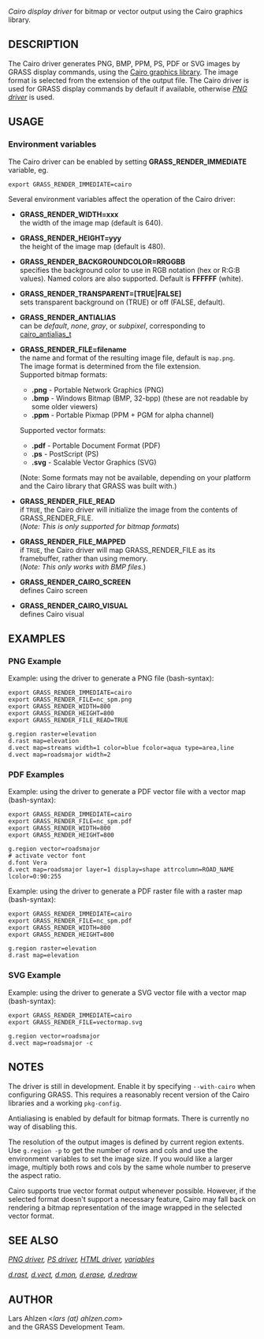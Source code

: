 *Cairo display driver* for bitmap or vector output using the Cairo
graphics library.

## DESCRIPTION

The Cairo driver generates PNG, BMP, PPM, PS, PDF or SVG images by GRASS
display commands, using the [Cairo graphics
library](http://www.cairographics.org/). The image format is selected
from the extension of the output file. The Cairo driver is used for
GRASS display commands by default if available, otherwise *[PNG
driver](pngdriver.html)* is used.

## USAGE

### Environment variables

The Cairo driver can be enabled by setting **GRASS_RENDER_IMMEDIATE**
variable, eg.

```
export GRASS_RENDER_IMMEDIATE=cairo
```

Several environment variables affect the operation of the Cairo driver:

-   **GRASS_RENDER_WIDTH=xxx**\
    the width of the image map (default is 640).
-   **GRASS_RENDER_HEIGHT=yyy**\
    the height of the image map (default is 480).
-   **GRASS_RENDER_BACKGROUNDCOLOR=RRGGBB**\
    specifies the background color to use in RGB notation (hex or R:G:B
    values). Named colors are also supported. Default is **FFFFFF**
    (white).
-   **GRASS_RENDER_TRANSPARENT=\[TRUE\|FALSE\]**\
    sets transparent background on (TRUE) or off (FALSE, default).
-   **GRASS_RENDER_ANTIALIAS**\
    can be *default*, *none*, *gray*, or *subpixel*, corresponding to
    [cairo_antialias_t](http://www.cairographics.org/manual/cairo-cairo-t.html#cairo-antialias-t)
-   **GRASS_RENDER_FILE=filename**\
    the name and format of the resulting image file, default is
    `map.png`.\
    The image format is determined from the file extension.\
    Supported bitmap formats:
    -   **.png** - Portable Network Graphics (PNG)
    -   **.bmp** - Windows Bitmap (BMP, 32-bpp) (these are not readable
        by some older viewers)
    -   **.ppm** - Portable Pixmap (PPM + PGM for alpha channel)

    Supported vector formats:
    -   **.pdf** - Portable Document Format (PDF)
    -   **.ps** - PostScript (PS)
    -   **.svg** - Scalable Vector Graphics (SVG)

    (Note: Some formats may not be available, depending on your platform
    and the Cairo library that GRASS was built with.)
-   **GRASS_RENDER_FILE_READ**\
    if `TRUE`, the Cairo driver will initialize the image from the
    contents of GRASS_RENDER_FILE.\
    (*Note: This is only supported for bitmap formats*)
-   **GRASS_RENDER_FILE_MAPPED**\
    if `TRUE`, the Cairo driver will map GRASS_RENDER_FILE as its
    framebuffer, rather than using memory.\
    (*Note: This only works with BMP files.*)
-   **GRASS_RENDER_CAIRO_SCREEN**\
    defines Cairo screen
-   **GRASS_RENDER_CAIRO_VISUAL**\
    defines Cairo visual

## EXAMPLES

### PNG Example

Example: using the driver to generate a PNG file (bash-syntax):

```
export GRASS_RENDER_IMMEDIATE=cairo
export GRASS_RENDER_FILE=nc_spm.png
export GRASS_RENDER_WIDTH=800
export GRASS_RENDER_HEIGHT=800
export GRASS_RENDER_FILE_READ=TRUE

g.region raster=elevation
d.rast map=elevation
d.vect map=streams width=1 color=blue fcolor=aqua type=area,line
d.vect map=roadsmajor width=2
```

### PDF Examples

Example: using the driver to generate a PDF vector file with a vector
map (bash-syntax):

```
export GRASS_RENDER_IMMEDIATE=cairo
export GRASS_RENDER_FILE=nc_spm.pdf
export GRASS_RENDER_WIDTH=800
export GRASS_RENDER_HEIGHT=800

g.region vector=roadsmajor
# activate vector font
d.font Vera
d.vect map=roadsmajor layer=1 display=shape attrcolumn=ROAD_NAME lcolor=0:90:255
```

Example: using the driver to generate a PDF raster file with a raster
map (bash-syntax):

```
export GRASS_RENDER_IMMEDIATE=cairo
export GRASS_RENDER_FILE=nc_spm.pdf
export GRASS_RENDER_WIDTH=800
export GRASS_RENDER_HEIGHT=800

g.region raster=elevation
d.rast map=elevation
```

### SVG Example

Example: using the driver to generate a SVG vector file with a vector
map (bash-syntax):

```
export GRASS_RENDER_IMMEDIATE=cairo
export GRASS_RENDER_FILE=vectormap.svg

g.region vector=roadsmajor
d.vect map=roadsmajor -c
```

## NOTES

The driver is still in development. Enable it by specifying
`--with-cairo` when configuring GRASS. This requires a reasonably recent
version of the Cairo libraries and a working `pkg-config`.

Antialiasing is enabled by default for bitmap formats. There is
currently no way of disabling this.

The resolution of the output images is defined by current region
extents. Use `g.region -p` to get the number of rows and cols and use
the environment variables to set the image size. If you would like a
larger image, multiply both rows and cols by the same whole number to
preserve the aspect ratio.

Cairo supports true vector format output whenever possible. However, if
the selected format doesn\'t support a necessary feature, Cairo may fall
back on rendering a bitmap representation of the image wrapped in the
selected vector format.

## SEE ALSO

*[PNG driver](pngdriver.html), [PS driver](psdriver.html), [HTML
driver](htmldriver.html), [variables](variables.html)*

*[d.rast](d.rast.html), [d.vect](d.vect.html), [d.mon](d.mon.html),
[d.erase](d.erase.html), [d.redraw](d.redraw.html)*

## AUTHOR

Lars Ahlzen \<*lars (at) ahlzen.com*\>\
and the GRASS Development Team.

